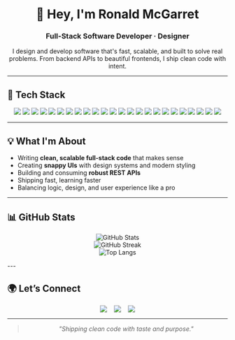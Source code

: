 <div align="center">

# 👋 Hey, I'm Ronald McGarret  
### Full-Stack Software Developer · Designer

<p>I design and develop software that's fast, scalable, and built to solve real problems. From backend APIs to beautiful frontends, I ship clean code with intent.</p>

</div>

---

## 🧰 Tech Stack

<div align="center">

<!-- Languages -->
<img src="https://img.shields.io/badge/JavaScript-F7DF1E?style=for-the-badge&logo=javascript&logoColor=black" />
<img src="https://img.shields.io/badge/TypeScript-007ACC?style=for-the-badge&logo=typescript&logoColor=white" />
<img src="https://img.shields.io/badge/Python-3776AB?style=for-the-badge&logo=python&logoColor=white" />
<img src="https://img.shields.io/badge/SQL-4479A1?style=for-the-badge&logo=mysql&logoColor=white" />

<!-- Frontend -->
<img src="https://img.shields.io/badge/React-20232A?style=for-the-badge&logo=react&logoColor=61DAFB" />
<img src="https://img.shields.io/badge/Next.js-000000?style=for-the-badge&logo=nextdotjs&logoColor=white" />
<img src="https://img.shields.io/badge/Tailwind_CSS-38B2AC?style=for-the-badge&logo=tailwind-css&logoColor=white" />
<img src="https://img.shields.io/badge/React_Native-20232A?style=for-the-badge&logo=react&logoColor=61DAFB" />
<!-- Mobile -->
<img src="https://img.shields.io/badge/Flutter-02569B?style=for-the-badge&logo=flutter&logoColor=white" />
<img src="https://img.shields.io/badge/Dart-0175C2?style=for-the-badge&logo=dart&logoColor=white" />


<!-- Backend -->
<img src="https://img.shields.io/badge/Django-092E20?style=for-the-badge&logo=django&logoColor=white" />
<img src="https://img.shields.io/badge/Django_REST-ff1709?style=for-the-badge&logo=django&logoColor=white" />
<img src="https://img.shields.io/badge/Node.js-339933?style=for-the-badge&logo=nodedotjs&logoColor=white" />
<img src="https://img.shields.io/badge/Express.js-404D59?style=for-the-badge&logo=express&logoColor=white" />

<!-- Databases -->
<!-- Databases -->
<img src="https://img.shields.io/badge/MySQL-4479A1?style=for-the-badge&logo=mysql&logoColor=white" />
<img src="https://img.shields.io/badge/Firebase-FFCA28?style=for-the-badge&logo=firebase&logoColor=black" />
<img src="https://img.shields.io/badge/PostgreSQL-316192?style=for-the-badge&logo=postgresql&logoColor=white" />

<!-- DevOps -->
<img src="https://img.shields.io/badge/Vercel-000000?style=for-the-badge&logo=vercel&logoColor=white" />
<img src="https://img.shields.io/badge/Render-00979D?style=for-the-badge&logo=render&logoColor=white" />
<img src="https://img.shields.io/badge/Nginx-009639?style=for-the-badge&logo=nginx&logoColor=white" />
<img src="https://img.shields.io/badge/GitHub_Actions-2088FF?style=for-the-badge&logo=github-actions&logoColor=white" />

<!-- Design Stack -->
<img src="https://img.shields.io/badge/Figma-F24E1E?style=for-the-badge&logo=figma&logoColor=white" />
<img src="https://img.shields.io/badge/Canva-00C4CC?style=for-the-badge&logo=canva&logoColor=white" />
<img src="https://img.shields.io/badge/After%20Effects-9999FF?style=for-the-badge&logo=adobe-after-effects&logoColor=white" />

</div>

---

## 💡 What I'm About

- Writing **clean, scalable full-stack code** that makes sense  
- Creating **snappy UIs** with design systems and modern styling  
- Building and consuming **robust REST APIs**  
- Shipping fast, learning faster  
- Balancing logic, design, and user experience like a pro  

---

## 📊 GitHub Stats

<div align="center">

![GitHub Stats](https://github-readme-stats.vercel.app/api?username=mcgarretronald&theme=tokyonight&hide_border=false&include_all_commits=true&count_private=true)  
![GitHub Streak](https://streak-stats.demolab.com?user=mcgarretronald&theme=tokyonight&hide_border=false)  
![Top Langs](https://github-readme-stats.vercel.app/api/top-langs/?username=mcgarretronald&theme=tokyonight&hide_border=false&layout=compact)

</div>
---

## 🌍 Let’s Connect

<div align="center" style="display: flex; justify-content: center; gap: 1rem; flex-wrap: wrap;">
  <a href="mailto:mcgarretronald@gmail.com">
    <img src="https://img.shields.io/badge/Email-D14836?style=for-the-badge&logo=gmail&logoColor=white" />
  </a>
  <a href="https://linkedin.com/in/mcgarretronald" target="_blank">
    <img src="https://img.shields.io/badge/LinkedIn-0077B5?style=for-the-badge&logo=linkedin&logoColor=white" />
  </a>
  <a href="https://ronaldmcgarret.vercel.app/" target="_blank">
    <img src="https://img.shields.io/badge/Portfolio-000?style=for-the-badge&logo=vercel&logoColor=white" />
  </a>
</div>

---

<div align="center">
  
> _"Shipping clean code with taste and purpose."_

</div>

